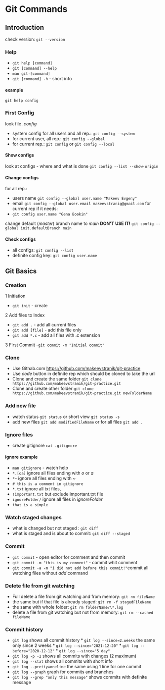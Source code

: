 # Git Commands

## Introduction

check version: `git --version`

### Help

- `git help [command]`
- `git [command] --help`
- `man git-[command]`
- `git [command] -h` - short info

#### example

`git help config`

### First Config

look file *.config*

- system config for all users and all rep.: `git config --system`
- for current user, all rep.: `git config --global`
- for current rep.: `git config` or `git config --local`

#### Show configs

look at configs - where and what is done
`git config --list --show-origin`

#### Change configs

for all rep.:

- users name `git config --global user.name "Makeev Evgeny"`  
- email `git config --global user.email makeevstranig@gmail.com`
for current rep if it needs:
- `git config user.name "Gena Bookin"`

change default (*master*) branch name to *main* **DON'T USE IT!**
`git config --global init.defaultBranch main`

#### Check configs

- all configs: `git config --list`
- definite config key: `git config user.name`

## Git Basics

### Creation

1 Initiation

- `git init` - create

2 Add files to Index

- `git add .` - add all current files
- `git add [file]` - add this file only
- `git add *.c` - add all files with .c extension

3 First Commit
-`git commit -m "Initial commit"`

### Clone

- Use Githab.com <https://github.com/makeevstranik/git-practice>
- Use *code* button in definite rep which should be cloned to take the url
- Clone and create the same folder
`git clone https://github.com/makeevstranik/git-practice.git`
- Clone and create other folder
`git clone https://github.com/makeevstranik/git-practice.git newFolderName`

### Add new file

- watch status `git status` or short view `git status -s`
- add new files `git add modifiedFileName` or for all files `git add .`

### Ignore files

- create gitignore `cat .gitignore`

#### ignore example

- `man gitignore` - watch help
- `*.[oa]` ignore all files ending with *o* or *a*
- `*~` ignore all files ending with ~
- `# this is a comment in gitignore`
- `*.txt` ignore all txt files,
- `!important.txt` but exclude important.txt file
- `ignoreFolder/` ignore all files in *ignoreFolder*
- `that is a simple`

### Watch staged changes

- what is changed but not staged :  `git diff`
- what is staged and is about to commit: `git diff --staged`

### Commit

- `git commit` - open editor for comment and then commit
- `git commit -m "this is my comment"` - commit whit comment
- `git commit -a -m "i did not add before this commit!"`commit all watching files without *add* command
  
### Delete file from git watching

- Full delete a file from git watching and from memory: `git rm fileName`
- the same but if that file is already staged: `git rm -f stagedFileName`
- the same with whole folder: `git rm folderName/\*.log`
- delete a file from git watching but not from memory: `git rm --cached fileName`

### Commit history

- `git log` shows all commit history
      * `git log --since=2.weeks` the same only since 2 weeks
      * `git log --since="2021-12-20"`
      * `git log --before="2020-12-12"`
      * `git log --since="5 day"`
-  `git log -p -2` shows all commits with changes (2 maximum)
-  `git log --stat` shows all commits with short info
-  `git log --pretty=oneline` the same using 1 line for one commit
-  `git log --graph` graph for commits and branches
-  `git log --grep "only this message"`  shows commits with definite message 